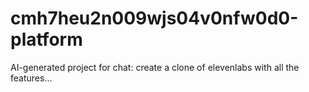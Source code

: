 # cmh7heu2n009wjs04v0nfw0d0-platform
AI-generated project for chat: create a clone of elevenlabs with all the features...
